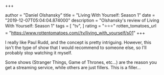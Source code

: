 +++

author = "Daniel Olshansky"
title = "Living With Yourself: Season 1"
date = "2019-12-07T05:04:04.874000"
description = "Olshansky's review of Living With Yourself: Season 1"
tags = [
    "tv",
]
rating = "⭐⭐⭐"
rotten_tomatoes_url = "https://www.rottentomatoes.com//tv/living_with_yourself/s01"
+++

I really like Paul Rudd, and the concept is pretty intriguing. However, this isn't the type of show that I would recommend to someone else, so I'll probably stop watching it myself.

Some shows (Stranger Things, Game of Thrones, etc...) are the reason you get a streaming service, while others are just fillers. This is a filler...

